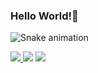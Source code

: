 ### Hello World!👋 
<div> 
 
  ![Snake animation](https://github.com/thothdeus/thothdeus/blob/output/github-contribution-grid-snake.svg)
 
  
  <a href="https://api.whatsapp.com/send?phone=5511930758170" target="_blank"> <img src="https://img.shields.io/badge/WhatsApp-25D366?style=for-the-badge&logo=whatsapp&logoColor=white">
  <a href = "mailto:fagundes.thoth@gmail.com"><img src="https://img.shields.io/badge/-Gmail-%23333?style=for-the-badge&logo=gmail&logoColor=white" target="_blank"></a>
  <a href="https://www.linkedin.com/in/matheus-fagundes-99924a223" target="_blank"><img src="https://img.shields.io/badge/-LinkedIn-%230077B5?style=for-the-badge&logo=linkedin&logoColor=white" target="_blank"></a> 
</div>
